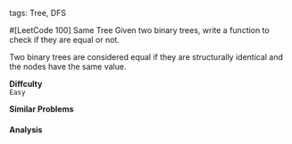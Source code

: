 tags: Tree, DFS


#[LeetCode 100] Same Tree
Given two binary trees, write a function to check if they are equal or not.

Two binary trees are considered equal if they are structurally identical and the nodes have the same value.

**Diffculty**  
`Easy`

**Similar Problems**  


#### Analysis

